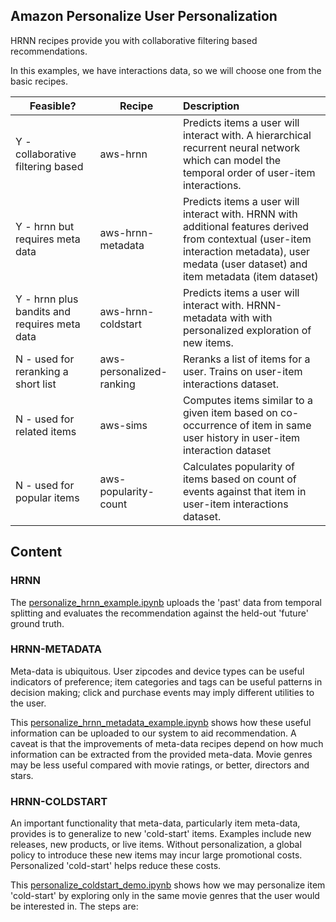 Amazon Personalize User Personalization
---


HRNN recipes provide you with collaborative filtering based recommendations.

In this examples, we have interactions data, so we will choose one from the basic recipes.

| Feasible? | Recipe | Description 
|-------- | -------- |:------------
| Y - collaborative filtering based | aws-hrnn | Predicts items a user will interact with. A hierarchical recurrent neural network which can model the temporal order of user-item interactions.
| Y - hrnn but requires meta data | aws-hrnn-metadata | Predicts items a user will interact with. HRNN with additional features derived from contextual (user-item interaction metadata), user medata (user dataset) and item metadata (item dataset)
| Y - hrnn plus bandits and requires meta data | aws-hrnn-coldstart | Predicts items a user will interact with. HRNN-metadata with with personalized exploration of new items.
| N - used for reranking a short list | aws-personalized-ranking | Reranks a list of items for a user. Trains on user-item interactions dataset. 
| N - used for related items | aws-sims | Computes items similar to a given item based on co-occurrence of item in same user history in user-item interaction dataset
| N - used for popular items | aws-popularity-count | Calculates popularity of items based on count of events against that item in user-item interactions dataset.

## Content

### HRNN

The [personalize_hrnn_example.ipynb](personalize_hrnn_example.ipynb) uploads the 'past' data from temporal splitting and evaluates the recommendation against the held-out 'future' ground truth.

### HRNN-METADATA

Meta-data is ubiquitous. User zipcodes and device types can be useful indicators of preference; item categories and tags can be useful patterns in decision making; click and purchase events may imply different utilities to the user. 

This [personalize_hrnn_metadata_example.ipynb](personalize_hrnn_metadata_example.ipynb) shows how these useful information can be uploaded to our system to aid recommendation. A caveat is that the improvements of meta-data recipes depend on how much information can be extracted from the provided meta-data. Movie genres may be less useful compared with movie ratings, or better, directors and stars.

### HRNN-COLDSTART

An important functionality that meta-data, particularly item meta-data, provides is to generalize to new 'cold-start' items. Examples include new releases, new products, or live items. Without personalization, a global policy to introduce these new items may incur large promotional costs. Personalized 'cold-start' helps reduce these costs.

This [personalize_coldstart_demo.ipynb](personalize_hrnn_coldstart_example.ipynb) shows how we may personalize item 'cold-start' by exploring only in the same movie genres that the user would be interested in. The steps are:
 
